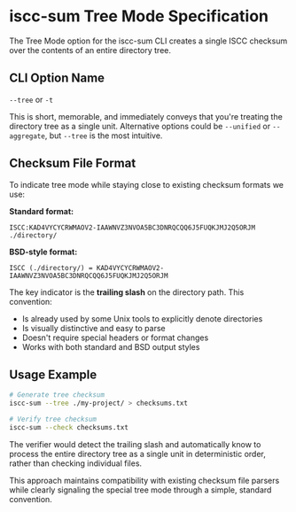 # iscc-sum Tree Mode Specification

The Tree Mode option for the iscc-sum CLI creates a single ISCC checksum over the contents of an entire
directory tree.

## CLI Option Name

`--tree` or `-t`

This is short, memorable, and immediately conveys that you're treating the directory tree as a single unit.
Alternative options could be `--unified` or `--aggregate`, but `--tree` is the most intuitive.

## Checksum File Format

To indicate tree mode while staying close to existing checksum formats we use:

**Standard format:**

```
ISCC:KAD4VYCYCRWMAOV2-IAAWNVZ3NVOA5BC3DNRQCQQ6J5FUQKJMJ2Q5ORJM  ./directory/
```

**BSD-style format:**

```
ISCC (./directory/) = KAD4VYCYCRWMAOV2-IAAWNVZ3NVOA5BC3DNRQCQQ6J5FUQKJMJ2Q5ORJM
```

The key indicator is the **trailing slash** on the directory path. This convention:

- Is already used by some Unix tools to explicitly denote directories
- Is visually distinctive and easy to parse
- Doesn't require special headers or format changes
- Works with both standard and BSD output styles

## Usage Example

```bash
# Generate tree checksum
iscc-sum --tree ./my-project/ > checksums.txt

# Verify tree checksum
iscc-sum --check checksums.txt
```

The verifier would detect the trailing slash and automatically know to process the entire directory tree as a
single unit in deterministic order, rather than checking individual files.

This approach maintains compatibility with existing checksum file parsers while clearly signaling the special
tree mode through a simple, standard convention.
